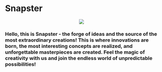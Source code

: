 # Snapster

<center><img src="https://avatars.githubusercontent.com/u/134739352?s=96&v=4"></center>

### Hello, this is Snapster - the forge of ideas and the source of the most extraordinary creations! This is where innovations are born, the most interesting concepts are realized, and unforgettable masterpieces are created. Feel the magic of creativity with us and join the endless world of unpredictable possibilities!

